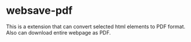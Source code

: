 # websave-pdf
This is a extension that can convert selected html elements to PDF format. Also can download entire webpage as PDF.
